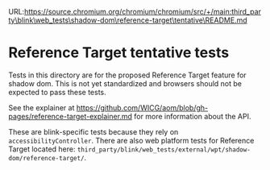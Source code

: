 URL:https://source.chromium.org/chromium/chromium/src/+/main:third_party\blink\web_tests\shadow-dom\reference-target\tentative\README.md
# Reference Target tentative tests

Tests in this directory are for the proposed Reference Target feature for
shadow dom. This is not yet standardized and browsers should not be expected to
pass these tests.

See the explainer at
https://github.com/WICG/aom/blob/gh-pages/reference-target-explainer.md for
more information about the API.

These are blink-specific tests because they rely on `accessibilityController`.
There are also web platform tests for Reference Target located here:
`third_party/blink/web_tests/external/wpt/shadow-dom/reference-target/`.

